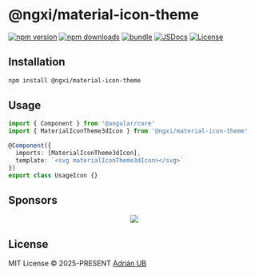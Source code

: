 # @ngxi/material-icon-theme

[![npm version][npm-version-src]][npm-version-href]
[![npm downloads][npm-downloads-src]][npm-downloads-href]
[![bundle][bundle-src]][bundle-href]
[![JSDocs][jsdocs-src]][jsdocs-href]
[![License][license-src]][license-href]

## Installation

```sh
npm install @ngxi/material-icon-theme
```

## Usage

```ts
import { Component } from '@angular/core'
import { MaterialIconTheme3dIcon } from '@ngxi/material-icon-theme'

@Component({
  imports: [MaterialIconTheme3dIcon],
  template: `<svg materialIconTheme3dIcon></svg>`
})
export class UsageIcon {}
```

## Sponsors

<p align="center">
  <a href="https://cdn.jsdelivr.net/gh/adrian-ub/static/sponsors.svg">
    <img src='https://cdn.jsdelivr.net/gh/adrian-ub/static/sponsors.svg'/>
  </a>
</p>

## License

MIT License © 2025-PRESENT [Adrián UB](https://github.com/adrian-ub)

<!-- Badges -->

[npm-version-src]: https://img.shields.io/npm/v/@ngxi/material-icon-theme?style=flat&colorA=080f12&colorB=1fa669
[npm-version-href]: https://npmjs.com/package/@ngxi/material-icon-theme
[npm-downloads-src]: https://img.shields.io/npm/dm/@ngxi/material-icon-theme?style=flat&colorA=080f12&colorB=1fa669
[npm-downloads-href]: https://npmjs.com/package/@ngxi/material-icon-theme
[bundle-src]: https://img.shields.io/bundlephobia/minzip/@ngxi/material-icon-theme?style=flat&colorA=080f12&colorB=1fa669&label=minzip
[bundle-href]: https://bundlephobia.com/result?p=@ngxi/material-icon-theme
[license-src]: https://img.shields.io/npm/l/@ngxi/material-icon-theme?style=flat&colorA=080f12&colorB=1fa669
[license-href]: https://github.com/adrian-ub/ngxi/blob/main/LICENSE
[jsdocs-src]: https://img.shields.io/badge/jsdocs-reference-080f12?style=flat&colorA=080f12&colorB=1fa669
[jsdocs-href]: https://www.jsdocs.io/package/@ngxi/material-icon-theme
